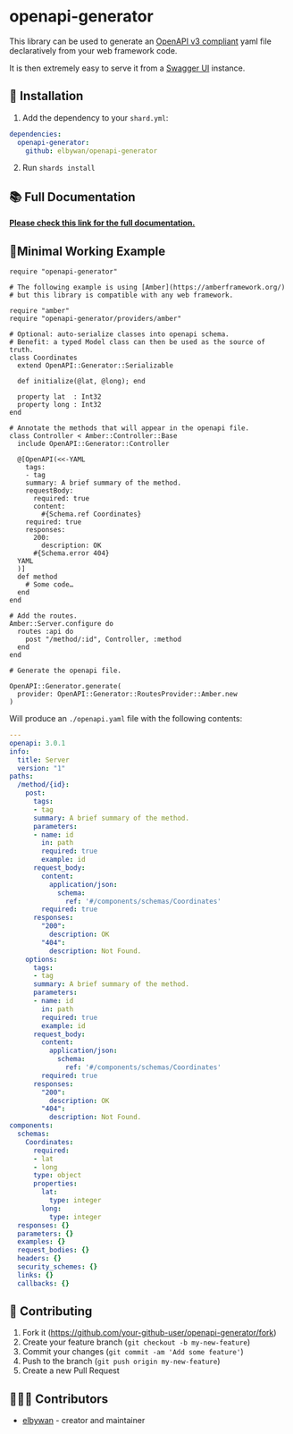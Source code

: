 # openapi-generator

This library can be used to generate an [OpenAPI v3 compliant](https://swagger.io/specification/)
yaml file declaratively from your web framework code.

It is then extremely easy to serve it from a [Swagger UI](https://swagger.io/tools/swagger-ui/) instance.

## 💾 Installation

1. Add the dependency to your `shard.yml`:

```yaml
dependencies:
  openapi-generator:
    github: elbywan/openapi-generator
```

2. Run `shards install`

## 📚 Full Documentation

[**Please check this link for the full documentation.**](https://elbywan.github.io/openapi-generator/)

## 🔨Minimal Working Example

```crystal
require "openapi-generator"

# The following example is using [Amber](https://amberframework.org/)
# but this library is compatible with any web framework.

require "amber"
require "openapi-generator/providers/amber"

# Optional: auto-serialize classes into openapi schema.
# Benefit: a typed Model class can then be used as the source of truth.
class Coordinates
  extend OpenAPI::Generator::Serializable

  def initialize(@lat, @long); end

  property lat  : Int32
  property long : Int32
end

# Annotate the methods that will appear in the openapi file.
class Controller < Amber::Controller::Base
  include OpenAPI::Generator::Controller

  @[OpenAPI(<<-YAML
    tags:
    - tag
    summary: A brief summary of the method.
    requestBody:
      required: true
      content:
        #{Schema.ref Coordinates}
    required: true
    responses:
      200:
        description: OK
      #{Schema.error 404}
  YAML
  )]
  def method
    # Some code…
  end
end

# Add the routes.
Amber::Server.configure do
  routes :api do
    post "/method/:id", Controller, :method
  end
end

# Generate the openapi file.

OpenAPI::Generator.generate(
  provider: OpenAPI::Generator::RoutesProvider::Amber.new
)
```

Will produce an `./openapi.yaml` file with the following contents:

```yaml
---
openapi: 3.0.1
info:
  title: Server
  version: "1"
paths:
  /method/{id}:
    post:
      tags:
      - tag
      summary: A brief summary of the method.
      parameters:
      - name: id
        in: path
        required: true
        example: id
      request_body:
        content:
          application/json:
            schema:
              ref: '#/components/schemas/Coordinates'
        required: true
      responses:
        "200":
          description: OK
        "404":
          description: Not Found.
    options:
      tags:
      - tag
      summary: A brief summary of the method.
      parameters:
      - name: id
        in: path
        required: true
        example: id
      request_body:
        content:
          application/json:
            schema:
              ref: '#/components/schemas/Coordinates'
        required: true
      responses:
        "200":
          description: OK
        "404":
          description: Not Found.
components:
  schemas:
    Coordinates:
      required:
      - lat
      - long
      type: object
      properties:
        lat:
          type: integer
        long:
          type: integer
  responses: {}
  parameters: {}
  examples: {}
  request_bodies: {}
  headers: {}
  security_schemes: {}
  links: {}
  callbacks: {}
```

## 🤝 Contributing

1. Fork it (<https://github.com/your-github-user/openapi-generator/fork>)
2. Create your feature branch (`git checkout -b my-new-feature`)
3. Commit your changes (`git commit -am 'Add some feature'`)
4. Push to the branch (`git push origin my-new-feature`)
5. Create a new Pull Request

## 🧑‍🤝‍🧑 Contributors

- [elbywan](https://github.com/your-github-user) - creator and maintainer
